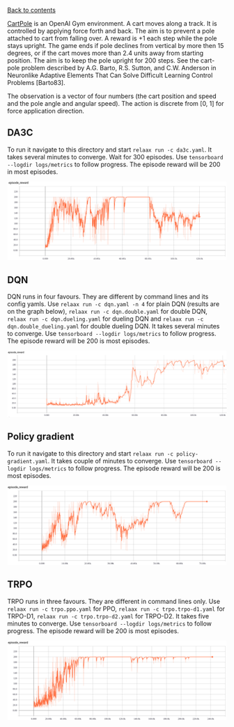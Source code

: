 [Back to contents](../README.md#contents)

[CartPole](https://gym.openai.com/envs/CartPole-v0/) is an OpenAI Gym environment. A cart moves along a track. It is controlled by applying force forth and back. The aim is to prevent a pole attached to cart from falling over. A reward is +1 each step while the pole stays upright. The game ends if pole declines from vertical by more then 15 degrees, or if the cart moves more than 2.4 units away from starting position. The aim is to keep the pole upright for 200 steps. See the cart-pole problem described by A.G. Barto, R.S. Sutton, and C.W. Anderson in Neuronlike Adaptive Elements That Can Solve Difficult Learning Control Problems [Barto83].

The observation is a vector of four numbers (the cart position and speed and the pole angle and angular speed). The action is discrete from [0, 1] for force application direction.

## <a name="da3c"></a>DA3C
To run it navigate to this directory and start `relaax run -c da3c.yaml`.  It takes several minutes to converge. Wait for 300 episodes.  Use `tensorboard --logdir logs/metrics` to follow progress. The episode reward will be 200 in most episodes.

![img](../resources/cartpole_da3c.png)

## <a name="dqn"></a>DQN
DQN runs in four favours. They are different by command lines and its config yamls. Use `relaax run -c dqn.yaml -n 4`
for plain DQN (results are on the graph below), `relaax run -c dqn.double.yaml` for double DQN, `relaax run -c dqn.dueling.yaml`
for dueling DQN and `relaax run -c dqn.double_dueling.yaml` for double dueling DQN. It takes several minutes to converge.
Use `tensorboard --logdir logs/metrics` to follow progress. The episode reward will be 200 is most episodes.

![img](../resources/cartpole_dqn.png)

## <a name="policy-gradient"></a>Policy gradient
To run it navigate to this directory and start `relaax run -c policy-gradient.yaml`. It takes couple of minutes to converge. Use `tensorboard --logdir logs/metrics` to follow progress. The episode reward will be 200 is most episodes.

![img](../resources/cartpole_policy_gradient.png)

## <a name="trpo"></a>TRPO
TRPO runs in three favours. They are different in command lines only. Use `relaax run -c trpo.ppo.yaml` for PPO, `relaax run -c trpo.trpo-d1.yaml` for TRPO-D1, `relaax run -c trpo.trpo-d2.yaml` for TRPO-D2. It takes five minutes to converge. Use `tensorboard --logdir logs/metrics` to follow progress. The episode reward will be 200 is most episodes.

![img](../resources/cartpole_trpo.png)
